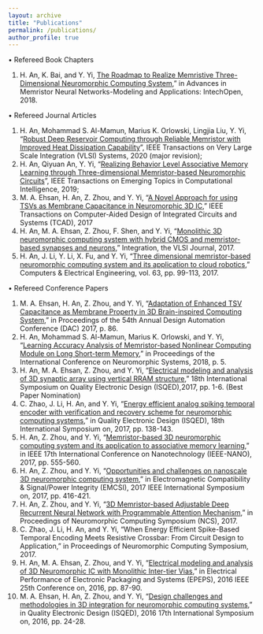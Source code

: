 ```yaml
---
layout: archive
title: "Publications"
permalink: /publications/
author_profile: true
---
```



•	Refereed Book Chapters
1.	H. An, K. Bai, and Y. Yi, [The Roadmap to Realize Memristive Three-Dimensional Neuromorphic Computing System](https://www.intechopen.com/books/advances-in-memristor-neural-networks-modeling-and-applications/the-roadmap-to-realize-memristive-three-dimensional-neuromorphic-computing-system),” in Advances in Memristor Neural Networks-Modeling and Applications: IntechOpen, 2018.
 
•	Refereed Journal Articles
1.	H. An, Mohammad S. Al-Mamun, Marius K. Orlowski, Lingjia Liu, Y. Yi, “[Robust Deep Reservoir Computing through Reliable Memristor with Improved Heat Dissipation Capability]()”, IEEE Transactions on Very Large Scale Integration (VLSI) Systems, 2020 (major revision);
2.	H. An, Qiyuan An, Y. Yi, “[Realizing Behavior Level Associative Memory Learning through Three-dimensional Memristor-based Neuromorphic Circuits](https://ieeexplore.ieee.org/abstract/document/8753741/)”, IEEE Transactions on Emerging Topics in Computational Intelligence, 2019;
3.	M. A. Ehsan, H. An, Z. Zhou, and Y. Yi, “[A Novel Approach for using TSVs as Membrane Capacitance in Neuromorphic 3D IC](https://ieeexplore.ieee.org/abstract/document/8060601),” IEEE Transactions on Computer-Aided Design of Integrated Circuits and Systems (TCAD), 2017
4.	H. An, M. A. Ehsan, Z. Zhou, F. Shen, and Y. Yi, “[Monolithic 3D neuromorphic computing system with hybrid CMOS and memristor-based synapses and neurons](https://www.sciencedirect.com/science/article/pii/S0167926017303413),” Integration, the VLSI Journal, 2017.
5.	H. An, J. Li, Y. Li, X. Fu, and Y. Yi, “[Three dimensional memristor-based neuromorphic computing system and its application to cloud robotics](https://www.sciencedirect.com/science/article/pii/S0045790617318475),” Computers & Electrical Engineering, vol. 63, pp. 99-113, 2017.

•	Refereed Conference Papers
1.	M. A. Ehsan, H. An, Z. Zhou, and Y. Yi, “[Adaptation of Enhanced TSV Capacitance as Membrane Property in 3D Brain-inspired Computing System](https://ieeexplore.ieee.org/abstract/document/8060458),” in Proceedings of the 54th Annual Design Automation Conference (DAC) 2017, p. 86.
2.	H. An, Mohammad S. Al-Mamun, Marius K. Orlowski, and Y. Yi, “[Learning Accuracy Analysis of Memristor-based Nonlinear Computing Module on Long Short-term Memory](https://dl.acm.org/citation.cfm?id=3229889),” in Proceedings of the International Conference on Neuromorphic Systems, 2018, p. 5.
3.	H. An, M. A. Ehsan, Z. Zhou, and Y. Yi, “[Electrical modeling and analysis of 3D synaptic array using vertical RRAM structure](https://ieeexplore.ieee.org/abstract/document/7918283),” 18th International Symposium on Quality Electronic Design (ISQED),2017, pp. 1-6. (Best Paper Nomination)
4.	C. Zhao, J. Li, H. An, and Y. Yi, “[Energy efficient analog spiking temporal encoder with verification and recovery scheme for neuromorphic computing systems](https://ieeexplore.ieee.org/abstract/document/7918306),” in Quality Electronic Design (ISQED), 18th International Symposium on, 2017, pp. 138-143.
5.	H. An, Z. Zhou, and Y. Yi, “[Memristor-based 3D neuromorphic computing system and its application to associative memory learning](https://ieeexplore.ieee.org/abstract/document/8117459),” in IEEE 17th International Conference on Nanotechnology (IEEE-NANO), 2017, pp. 555-560.
6.	H. An, Z. Zhou, and Y. Yi, “[Opportunities and challenges on nanoscale 3D neuromorphic computing system](https://ieeexplore.ieee.org/abstract/document/8077906),” in Electromagnetic Compatibility & Signal/Power Integrity (EMCSI), 2017 IEEE International Symposium on, 2017, pp. 416-421.
7.	H. An, Z. Zhou, and Y. Yi, “[3D Memristor-based Adjustable Deep Recurrent Neural Network with Programmable Attention Mechanism](https://dl.acm.org/citation.cfm?id=3183623),” in Proceedings of Neuromorphic Computing Symposium (NCS), 2017.
8.	C. Zhao, J. Li, H. An, and Y. Yi, “When Energy Efficient Spike-Based Temporal Encoding Meets Resistive Crossbar: From Circuit Design to Application,” in Proceedings of Neuromorphic Computing Symposium, 2017.
9.	H. An, M. A. Ehsan, Z. Zhou, and Y. Yi, “[Electrical modeling and analysis of 3D Neuromorphic IC with Monolithic Inter-tier Vias](https://ieeexplore.ieee.org/abstract/document/7835424),” in Electrical Performance of Electronic Packaging and Systems (EPEPS), 2016 IEEE 25th Conference on, 2016, pp. 87-90.
10.	M. A. Ehsan, H. An, Z. Zhou, and Y. Yi, “[Design challenges and methodologies in 3D integration for neuromorphic computing systems](https://ieeexplore.ieee.org/abstract/document/7479151),” in Quality Electronic Design (ISQED), 2016 17th International Symposium on, 2016, pp. 24-28.
